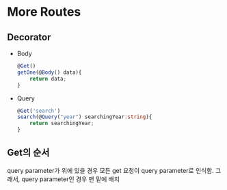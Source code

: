 # More Routes

## Decorator

- Body

  ```ts
  @Get()
  getOne(@Body() data){
      return data;
  }
  ```

- Query

  ```ts
  @Get('search')
  search(@Query("year") searchingYear:string){
      return searchingYear;
  }
  ```

## Get의 순서

query parameter가 위에 있을 경우 모든 get 요청이 query parameter로 인식함.
그래서, query parameter인 경우 맨 밑에 배치
